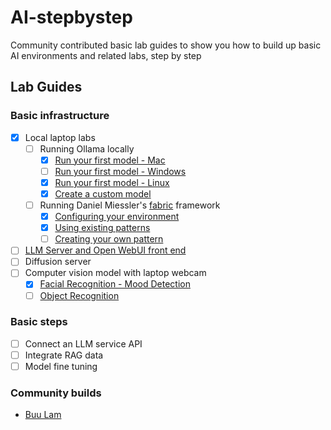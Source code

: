 # AI-stepbystep

Community contributed basic lab guides to show you how to build up basic AI environments and related labs, step by step

## Lab Guides

### Basic infrastructure
- [x] Local laptop labs
  - [ ] Running Ollama locally
    - [x] [Run your first model - Mac](/ollama_basics/ollama_mac.md)
    - [ ] [Run your first model - Windows](/ollama_basics/ollama_win.md)
    - [x] [Run your first model - Linux](/ollama_basics/ollama_lnx.md)
    - [x] [Create a custom model](/ollama_basics/custom_model.md)
  - [ ] Running Daniel Miessler's [fabric](https://github.com/danielmiessler/fabric) framework
      - [x] [Configuring your environment](fabric/env_config.md)
      - [x] [Using existing patterns](fabric/existing_patterns.md)
      - [ ] [Creating your own pattern](fabric/custom_patterns.md)
- [ ] [LLM Server and Open WebUI front end](/lab2/README.md)
- [ ] Diffusion server
- [ ] Computer vision model with laptop webcam
  - [x] [Facial Recognition - Mood Detection](vision_models/facial_recognition.md)
  - [ ] [Object Recognition](vision_models/object_recognition.md)

### Basic steps
- [ ] Connect an LLM service API
- [ ] Integrate RAG data
- [ ] Model fine tuning

### Community builds
- [Buu Lam](builds/buu_lam.md)